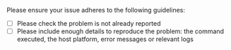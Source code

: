 Please ensure your issue adheres to the following guidelines: 
- [ ] Please check the problem is not already reported
- [ ] Please include enough details to reproduce the problem: the command executed, the host platform, error messages or relevant logs
